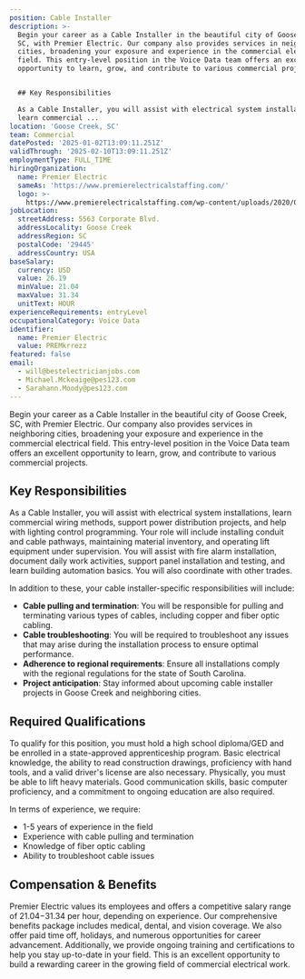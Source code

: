 ```yaml
---
position: Cable Installer
description: >-
  Begin your career as a Cable Installer in the beautiful city of Goose Creek,
  SC, with Premier Electric. Our company also provides services in neighboring
  cities, broadening your exposure and experience in the commercial electrical
  field. This entry-level position in the Voice Data team offers an excellent
  opportunity to learn, grow, and contribute to various commercial projects.


  ## Key Responsibilities

  As a Cable Installer, you will assist with electrical system installations,
  learn commercial ...
location: 'Goose Creek, SC'
team: Commercial
datePosted: '2025-01-02T13:09:11.251Z'
validThrough: '2025-02-10T13:09:11.251Z'
employmentType: FULL_TIME
hiringOrganization:
  name: Premier Electric
  sameAs: 'https://www.premierelectricalstaffing.com/'
  logo: >-
    https://www.premierelectricalstaffing.com/wp-content/uploads/2020/05/Premier-Electrical-Staffing-logo.png
jobLocation:
  streetAddress: 5563 Corporate Blvd.
  addressLocality: Goose Creek
  addressRegion: SC
  postalCode: '29445'
  addressCountry: USA
baseSalary:
  currency: USD
  value: 26.19
  minValue: 21.04
  maxValue: 31.34
  unitText: HOUR
experienceRequirements: entryLevel
occupationalCategory: Voice Data
identifier:
  name: Premier Electric
  value: PREMkrrezz
featured: false
email:
  - will@bestelectricianjobs.com
  - Michael.Mckeaige@pes123.com
  - Sarahann.Moody@pes123.com
---
```




Begin your career as a Cable Installer in the beautiful city of Goose Creek, SC, with Premier Electric. Our company also provides services in neighboring cities, broadening your exposure and experience in the commercial electrical field. This entry-level position in the Voice Data team offers an excellent opportunity to learn, grow, and contribute to various commercial projects.

## Key Responsibilities
As a Cable Installer, you will assist with electrical system installations, learn commercial wiring methods, support power distribution projects, and help with lighting control programming. Your role will include installing conduit and cable pathways, maintaining material inventory, and operating lift equipment under supervision. You will assist with fire alarm installation, document daily work activities, support panel installation and testing, and learn building automation basics. You will also coordinate with other trades.

In addition to these, your cable installer-specific responsibilities will include:
- **Cable pulling and termination**: You will be responsible for pulling and terminating various types of cables, including copper and fiber optic cabling.
- **Cable troubleshooting**: You will be required to troubleshoot any issues that may arise during the installation process to ensure optimal performance.
- **Adherence to regional requirements**: Ensure all installations comply with the regional regulations for the state of South Carolina.
- **Project anticipation**: Stay informed about upcoming cable installer projects in Goose Creek and neighboring cities.

## Required Qualifications
To qualify for this position, you must hold a high school diploma/GED and be enrolled in a state-approved apprenticeship program. Basic electrical knowledge, the ability to read construction drawings, proficiency with hand tools, and a valid driver's license are also necessary. Physically, you must be able to lift heavy materials. Good communication skills, basic computer proficiency, and a commitment to ongoing education are also required.

In terms of experience, we require:
- 1-5 years of experience in the field
- Experience with cable pulling and termination
- Knowledge of fiber optic cabling
- Ability to troubleshoot cable issues

## Compensation & Benefits
Premier Electric values its employees and offers a competitive salary range of $21.04-$31.34 per hour, depending on experience. Our comprehensive benefits package includes medical, dental, and vision coverage. We also offer paid time off, holidays, and numerous opportunities for career advancement. Additionally, we provide ongoing training and certifications to help you stay up-to-date in your field. This is an excellent opportunity to build a rewarding career in the growing field of commercial electrical work.